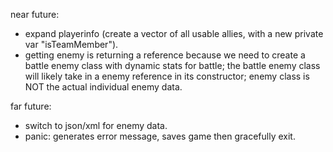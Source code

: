 near future:
- expand playerinfo (create a vector of all usable allies, with a new private var "isTeamMember").
- getting enemy is returning a reference because we need to create a battle enemy class with dynamic stats for battle; the battle enemy class will likely take in a enemy reference in its constructor; enemy class is NOT the actual individual enemy data.

far future:
- switch to json/xml for enemy data.
- panic: generates error message, saves game then gracefully exit.